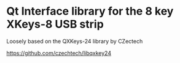 # Qt Interface library for the 8 key XKeys-8 USB strip

Loosely based on the QXKeys-24 library by CZectech

https://github.com/czechtech/libqxkey24

